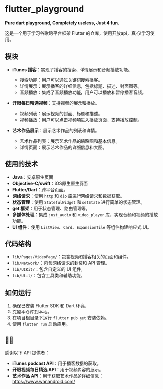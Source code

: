 # flutter_playground

**Pure dart playground, Completely useless, Just 4 fun.**

这是一个用于学习谷歌跨平台框架 Flutter 的仓库，使用开放api，真·仅学习使用。

## 模块

- **iTunes 播客**：实现了播客的搜索、详情展示和音频播放功能。
  - 搜索功能：用户可以通过关键词搜索播客。
  - 详情展示：展示播客的详细信息，包括标题、描述、封面图等。
  - 音频播放：集成了音频播放功能，用户可以播放和暂停播客音频。

- **开眼每日精选视频**：支持视频的展示和播放。
  - 视频列表：展示视频的封面、标题和描述。
  - 视频播放：用户可以点击视频项进入播放页面，支持播放控制。

- **艺术作品展示**：展示艺术作品的列表和详情。
  - 艺术作品列表：展示艺术作品的缩略图和基本信息。
  - 详情页面：展示艺术作品的详细信息和大图。

## 使用的技术

- **Java**：安卓原生页面
- **Objective-C/swift**：iOS原生原生页面
- **Flutter/Dart**：跨平台页面。
- **网络请求**：使用 `http` 和 `dio` 库进行网络请求和数据获取。
- **状态管理**：使用 `StatefulWidget` 和 `setState` 进行简单的状态管理。
- **get 框架**：用于状态管理、路由管理等。
- **多媒体处理**：集成 `just_audio` 和 `video_player` 库，实现音频和视频的播放功能。
- **UI 组件**：使用 `ListView`、`Card`、`ExpansionTile` 等组件构建响应式 UI。

## 代码结构

- `lib/Pages/VideoPage/`：包含视频和播客相关的页面和组件。
- `lib/Network/`：包含网络请求的封装和 API 管理。
- `lib/UIKit/`：包含自定义的 UI 组件。
- `lib/Util/`：包含工具类和辅助功能。

## 如何运行

1. 确保已安装 Flutter SDK 和 Dart 环境。
2. 克隆本仓库到本地。
3. 在项目根目录下运行 `flutter pub get` 安装依赖。
4. 使用 `flutter run` 启动应用。

## 👏🏻

感谢以下 API 提供者：

- **iTunes podcast API**：用于播客数据的获取。
- **开眼视频每日精选 API**：用于视频内容的展示。
- **艺术作品 API**：用于获取艺术作品的详细信息：https://www.wanandroid.com/

